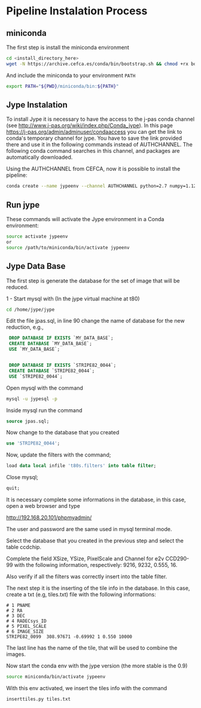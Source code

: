 # Pipeline Instalation Process


## miniconda


The first step is install the miniconda environment

```bash
cd <install_directory_here>
wget -N https://archive.cefca.es/conda/bin/bootstrap.sh && chmod +rx bootstrap.sh && ./bootstrap.sh && rm -f ./bootstrap.sh
```

And include the miniconda to your environment `PATH`

```bash
export PATH="${PWD}/miniconda/bin:${PATH}"
```

## Jype Instalation

To install Jype it is necessary to have the access to the j-pas conda channel (see <http://www.j-pas.org/wiki/index.php/Conda_jype>).  In this page <https://j-pas.org/admin/adminuser/condaaccess> you can get the link to conda's temporary channel for jype. You have to save the link provided there and use it in the following commands instead of AUTHCHANNEL. The following conda command searches in this channel, and packages are automatically downloaded.


Using the AUTHCHANNEL from CEFCA, now it is possible to install the pipeline:

```bash
conda create --name jypeenv --channel AUTHCHANNEL python=2.7 numpy=1.12 jype=0.9.1
```


## Run jype

These commands will activate the Jype environment in a Conda environment:


```bash
source activate jypeenv
or
source /path/to/miniconda/bin/activate jypeenv
```

## Jype Data Base

The first step is generate the database for the set of image that will be reduced.

1 - Start mysql with (In the jype virtual machine at t80)

```bash
cd /home/jype/jype
```

Edit the file jpas.sql, in line 90 change the name of database for the new reduction, e.g.,

```sql
 DROP DATABASE IF EXISTS `MY_DATA_BASE`;
 CREATE DATABASE `MY_DATA_BASE`;
 USE `MY_DATA_BASE`;


 DROP DATABASE IF EXISTS `STRIPE82_0044`;
 CREATE DATABASE `STRIPE82_0044`;
 USE `STRIPE82_0044`;
```

Open mysql with the command
```bash
mysql -u jypesql -p
```


Inside mysql run the command

```sql
source jpas.sql;
```

Now change to the database that you created
```sql
use 'STRIPE82_0044';
```

Now, update the filters with the command;

```sql
load data local infile 't80s.filters' into table filter;
```

Close mysql;
```sql
quit;
```

It is necessary complete some informations in the database, in this case, open a web browser and type

<http://192.168.20.101/phpmyadmin/>

The  user and password are the same used in mysql terminal mode.

Select the database that you created in the previous step and select the table ccdchip.

Complete the field XSize, YSize, PixelScale and Channel for e2v CCD290-99 with the following information, respectively: 9216, 9232, 0.555, 16.

Also verify if all the filters was correctly insert into the table filter.


The next step  it is the inserting of the tile info in the database.
In this case, create a txt (e.g, tiles.txt) file with the following informations:

```
# 1 PNAME
# 2 RA
# 3 DEC
# 4 RADECsys_ID
# 5 PIXEL_SCALE
# 6 IMAGE_SIZE
STRIPE82_0099  308.97671 -0.69992 1 0.550 10000
```

The last line has the name of the tile, that will be used to combine the images.

Now start the conda env with the jype version (the more stable is the 0.9)

```bash
source miniconda/bin/activate jypeenv
```

With this env activated, we insert the tiles info with the command
```bash
inserttiles.py tiles.txt
```
